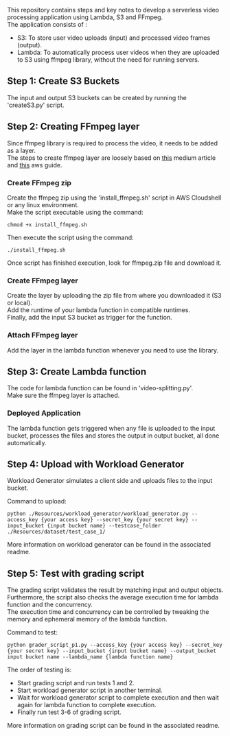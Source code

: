 This repository contains steps and key notes to develop a serverless video processing application using Lambda, S3 and FFmpeg. <br>
The application consists of :<br>
* S3: To store user video uploads (input) and processed video frames (output).
* Lambda: To automatically process user videos when they are uploaded to S3 using ffmpeg library, without the need for running servers.

## Step 1: Create S3 Buckets
The input and output S3 buckets can be created by running the 'createS3.py' script. </br>

## Step 2: Creating FFmpeg layer
Since ffmpeg library is required to process the video, it needs to be added as a layer.<br>
The steps to create ffmpeg layer are loosely based on [this](https://virkud-sarvesh.medium.com/building-ffmpeg-layer-for-a-lambda-function-a206f36d3edc) medium article and [this](https://aws.amazon.com/blogs/media/processing-user-generated-content-using-aws-lambda-and-ffmpeg/) aws guide. <br>

### Create FFmpeg zip
Create the ffmpeg zip using the 'install_ffmpeg.sh' script in AWS Cloudshell or any linux environment. <br>
Make the script executable using the command:
```
chmod +x install_ffmpeg.sh
```
Then execute the script using the command:
```
./install_ffmpeg.sh
```
Once script has finished execution, look for ffmpeg.zip file and download it.<br>

### Create FFmpeg layer
Create the layer by uploading the zip file from where you downloaded it (S3 or local). <br>
Add the runtime of your lambda function in compatible runtimes. <br>
Finally, add the input S3 bucket as trigger for the function.<br>

### Attach FFmpeg layer
Add the layer in the lambda function whenever you need to use the library.<br>

## Step 3: Create Lambda function
The code for lambda function can be found in 'video-splitting.py'. </br>
Make sure the ffmpeg layer is attached. <br>

### Deployed Application
The lambda function gets triggered when any file is uploaded to the input bucket, processes the files and stores the output in output bucket, all done automatically. <br>


## Step 4: Upload with Workload Generator
Workload Generator simulates a client side and uploads files to the input bucket.</br>

Command to upload:
```
python ./Resources/workload_generator/workload_generator.py --access_key {your access key} --secret_key {your secret key} --input_bucket {input bucket name} --testcase_folder ./Resources/dataset/test_case_1/
```
More information on workload generator can be found in the associated readme.

## Step 5: Test with grading script
The grading script validates the result by matching input and output objects. Furthermore, the script also checks the average execution time for lambda function and the concurrency. <br>
The execution time and concurrency can be controlled by tweaking the memory and ephemeral memory of the lambda function. <br>

Command to test:
```
python grader_script_p1.py --access_key {your access key} --secret_key {your secret key} --input_bucket {input bucket name} --output_bucket input bucket name --lambda_name {lambda function name}
```
The order of testing is:
* Start grading script and run tests 1 and 2.
* Start workload generator script in another terminal.
* Wait for workload generator script to complete execution and then wait again for lambda function to complete execution.
* Finally run test 3-6 of grading script.

More information on grading script can be found in the associated readme.